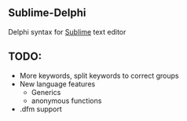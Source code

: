 ## Sublime-Delphi ##

Delphi syntax for [Sublime][sublime] text editor

TODO:
-----
  - More keywords, split keywords to correct groups
  - New language features
    - Generics
    - anonymous functions
  - .dfm support

[sublime]: http://www.sublimetext.com/
[package_control]: http://wbond.net/sublime_packages/package_control
